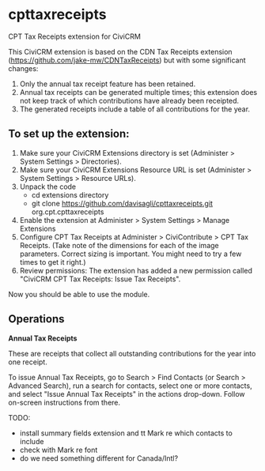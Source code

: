 cpttaxreceipts
==============

CPT Tax Receipts extension for CiviCRM

This CiviCRM extension is based on the CDN Tax Receipts extension
(https://github.com/jake-mw/CDNTaxReceipts) but with some significant
changes:

1. Only the annual tax receipt feature has been retained.
1. Annual tax receipts can be generated multiple times;
   this extension does not keep track of which contributions have already
   been receipted.
2. The generated receipts include a table of all contributions for the year.


To set up the extension:
------------

1. Make sure your CiviCRM Extensions directory is set (Administer > System Settings > Directories).
2. Make sure your CiviCRM Extensions Resource URL is set (Administer > System Settings > Resource URLs).
3. Unpack the code
    - cd extensions directory
    - git clone https://github.com/davisagli/cpttaxreceipts.git org.cpt.cpttaxreceipts
4. Enable the extension at Administer > System Settings > Manage Extensions
5. Configure CPT Tax Receipts at Administer > CiviContribute > CPT Tax Receipts. (Take note of the dimensions for each of the image parameters. Correct sizing is important. You might need to try a few times to get it right.)
6. Review permissions: The extension has added a new permission called "CiviCRM CPT Tax Receipts: Issue Tax Receipts".

Now you should be able to use the module.


Operations
------------

**Annual Tax Receipts**

These are receipts that collect all outstanding contributions for the year into one receipt.

To issue Annual Tax Receipts, go to Search > Find Contacts (or Search > Advanced Search), run a search for contacts, select one or more contacts, and select "Issue Annual Tax Receipts" in the actions drop-down. Follow on-screen instructions from there.


TODO:
- install summary fields extension and tt Mark re which contacts to include
- check with Mark re font
- do we need something different for Canada/Intl?
